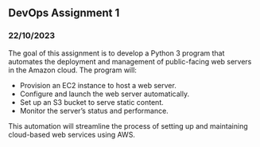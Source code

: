 ## DevOps Assignment 1
### 22/10/2023

The goal of this assignment is to develop a Python 3 program that automates the deployment and management of public-facing web servers in the Amazon cloud. The program will:

 - Provision an EC2 instance to host a web server.
 - Configure and launch the web server automatically.
 - Set up an S3 bucket to serve static content.
 - Monitor the server’s status and performance.

This automation will streamline the process of setting up and maintaining cloud-based web services using AWS.